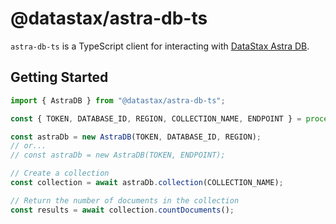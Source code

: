 # @datastax/astra-db-ts

`astra-db-ts` is a TypeScript client for interacting with [DataStax Astra DB](https://astra.datastax.com/signup).

## Getting Started

```typescript
import { AstraDB } from "@datastax/astra-db-ts";

const { TOKEN, DATABASE_ID, REGION, COLLECTION_NAME, ENDPOINT } = process.env;

const astraDb = new AstraDB(TOKEN, DATABASE_ID, REGION);
// or...
// const astraDb = new AstraDB(TOKEN, ENDPOINT);

// Create a collection
const collection = await astraDb.collection(COLLECTION_NAME);

// Return the number of documents in the collection
const results = await collection.countDocuments();
```
